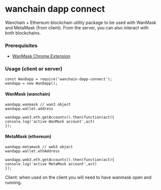# wanchain dapp connect

Wanchain + Ethereum blockchain utility package to be used with WanMask and MetaMask (from client). From the server, you can also interact with both blockchains.


### Prerequisites

- <a href="https://chrome.google.com/webstore/detail/wanmask/omnkcjdohbnjfjmlaiboojplahajnenj?hl=fr">WanMask Chrome Extension</a>

### Usage (client or server)

```
const WanDapp = require('wanchain-dapp-connect');
wandapp = new WanDapp();

```

#### WanMask (wanchain)
```
wandapp.wanmask // wan3 object
wandapp.wallet.address

wandapp.wan3.eth.getAccounts().then(function(act){
console.log('active WanMask account',act)
});

```

#### MetaMask (ethereum)
```
wandapp.metamask // web3 object
wandapp.wallet.ethAddress

wandapp.web3.eth.getAccounts().then(function(act){
console.log('active MetaMask account',act)
});

```

Client: when used on the client you will need to have wanmask open and running.




